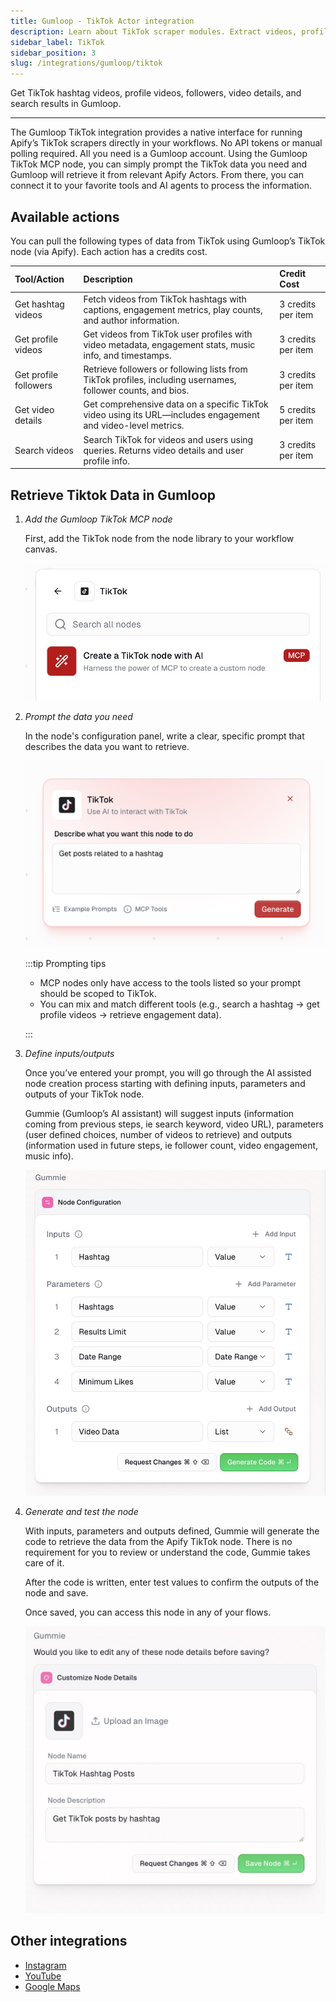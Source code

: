 ```yaml
---
title: Gumloop - TikTok Actor integration
description: Learn about TikTok scraper modules. Extract videos, profile data, followers, and hashtag data.
sidebar_label: TikTok
sidebar_position: 3
slug: /integrations/gumloop/tiktok
---
```


Get TikTok hashtag videos, profile videos, followers, video details, and search results in Gumloop.

---

The Gumloop TikTok integration provides a native interface for running Apify’s TikTok scrapers directly in your workflows. No API tokens or manual polling required. All you need is a Gumloop account.
Using the Gumloop TikTok MCP node, you can simply prompt the TikTok data you need and Gumloop will retrieve it from relevant Apify Actors. From there, you can connect it to your favorite tools and AI agents to process the information.

## Available actions

You can pull the following types of data from TikTok using Gumloop’s TikTok node (via Apify). Each action has a credits cost.

| Tool/Action | Description | Credit Cost |
| :---- | :---- | :---- |
| Get hashtag videos | Fetch videos from TikTok hashtags with captions, engagement metrics, play counts, and author information. | 3 credits per item |
| Get profile videos | Get videos from TikTok user profiles with video metadata, engagement stats, music info, and timestamps. | 3 credits per item |
| Get profile followers | Retrieve followers or following lists from TikTok profiles, including usernames, follower counts, and bios. | 3 credits per item |
| Get video details | Get comprehensive data on a specific TikTok video using its URL—includes engagement and video-level metrics. | 5 credits per item |
| Search videos | Search TikTok for videos and users using queries. Returns video details and user profile info. | 3 credits per item |

## Retrieve Tiktok Data in Gumloop

1. _Add the Gumloop TikTok MCP node_

    First, add the TikTok node from the node library to your workflow canvas.

    ![TikTok MCP node on canvas](images/tiktok/mcp-node-image.jpeg)

1. _Prompt the data you need_

    In the node's configuration panel, write a clear, specific prompt that describes the data you want to retrieve.

    ![TikTok node prompt field](images/tiktok/prompt.jpeg)

    :::tip Prompting tips

    - MCP nodes only have access to the tools listed so your prompt should be scoped to TikTok.
    - You can mix and match different tools (e.g., search a hashtag → get profile videos → retrieve engagement data).

    :::

1. _Define inputs/outputs_

    Once you’ve entered your prompt, you will go through the AI assisted node creation process starting with defining inputs, parameters and outputs of your TikTok node.

    Gummie (Gumloop’s AI assistant) will suggest inputs (information coming from previous steps, ie search keyword, video URL), parameters (user defined choices, number of videos to retrieve) and outputs (information used in future steps, ie follower count, video engagement, music info).

    ![Suggested inputs, parameters, outputs](images/tiktok/input-output.jpeg)

1. _Generate and test the node_

    With inputs, parameters and outputs defined, Gummie will generate the code to retrieve the data from the Apify TikTok node. There is no requirement for you to review or understand the code, Gummie takes care of it.

    After the code is written, enter test values to confirm the outputs of the node and save.

    Once saved, you can access this node in any of your flows.

    ![TikTok node with test values and outputs](images/tiktok/node.jpeg)

## Other integrations

- [Instagram](/platform/integrations/gumloop/instagram)
- [YouTube](/platform/integrations/gumloop/youtube)
- [Google Maps](/platform/integrations/gumloop/maps)
